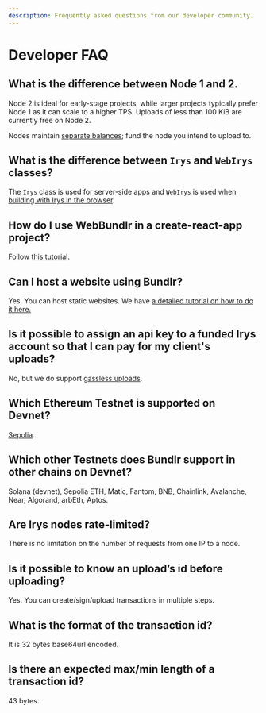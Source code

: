 ```yaml
---
description: Frequently asked questions from our developer community.
---
```


# Developer FAQ

## What is the difference between Node 1 and 2.

Node 2 is ideal for early-stage projects, while larger projects typically prefer Node 1 as it can scale to a higher TPS. Uploads of less than 100 KiB are currently free on Node 2.

Nodes maintain [separate balances](/learn/funding-withdrawing); fund the node you intend to upload to.

## What is the difference between `Irys` and `WebIrys` classes?

The `Irys` class is used for server-side apps and `WebIrys` is used when [building with Irys in the browser](/developer-docs/sdk/bundlr-in-the-browser).

## How do I use WebBundlr in a create-react-app project?

Follow [this tutorial](https://docs.bundlr.network/hands-on/tutorials/react).

## Can I host a website using Bundlr?

Yes. You can host static websites. We have [a detailed tutorial on how to do it here.](/hands-on/tutorials/uploading-static-sites)

## Is it possible to assign an api key to a funded Irys account so that I can pay for my client's uploads?

No, but we do support [gassless uploads](/hands-on/tutorials/gassless-uploading).

## Which Ethereum Testnet is supported on Devnet?

[Sepolia](https://sepoliafaucet.com/).

## Which other Testnets does Bundlr support in other chains on Devnet?

Solana (devnet), Sepolia ETH, Matic, Fantom, BNB, Chainlink, Avalanche, Near, Algorand, arbEth, Aptos.

## Are Irys nodes rate-limited?

There is no limitation on the number of requests from one IP to a node.

## Is it possible to know an upload’s id before uploading?

Yes. You can create/sign/upload transactions in multiple steps.

## What is the format of the transaction id?

It is 32 bytes base64url encoded.

## Is there an expected max/min length of a transaction id?

43 bytes.
